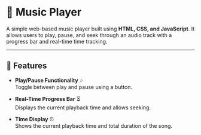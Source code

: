 # 🎵 Music Player  

A simple web-based music player built using **HTML, CSS, and JavaScript**. It allows users to play, pause, and seek through an audio track with a progress bar and real-time time tracking.  

---

## 📌 Features  

- **Play/Pause Functionality** 🎶  
  Toggle between play and pause using a button.  

- **Real-Time Progress Bar** ⏳  
  Displays the current playback time and allows seeking.  

- **Time Display** ⏰  
  Shows the current playback time and total duration of the song.  
